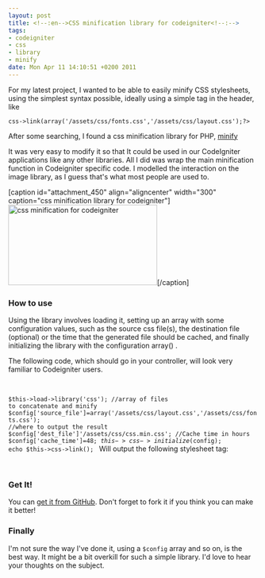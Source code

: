 ```yaml
--- 
layout: post
title: <!--:en-->CSS minification library for codeigniter<!--:-->
tags: 
- codeigniter
- css
- library
- minify
date: Mon Apr 11 14:10:51 +0200 2011
---
```

<!--:en-->For my latest project, I wanted to be able to easily minify CSS stylesheets, using the simplest syntax possible, ideally using a simple tag in the header, like <code lang="php">
<?php echo $this->css->link(array('/assets/css/fonts.css','/assets/css/layout.css');?></code>

After some searching, I found a css minification library for PHP, <a href="https://code.google.com/p/minify/">minify</a>

It was very easy to modify it so that It could be used in our CodeIgniter applications like any other libraries.
All I did was wrap the main minification function in Codeigniter specific code.
I modelled the interaction on the image library, as I guess that's what most people are used to.

[caption id="attachment_450" align="aligncenter" width="300" caption="css minification library for codeigniter"]<a href="http://cdn.jfoucher.com/uploads/2011/04/Screenshot.png"><img class="size-medium wp-image-450" title="css minification for codeigniter" src="http://cdn.jfoucher.com/uploads/2011/04/Screenshot-300x162.png" alt="css minification for codeigniter" width="300" height="162" /></a>[/caption]

<h3>How to use</h3>
Using the library involves loading it, setting up an array with some configuration values, such as the source css file(s), the destination file (optional) or the time that the generated file should be cached, and finally initializing the library with the configuration array() .

The following code, which should go in your controller, will look very familiar to Codeigniter users.

&nbsp;

<code lang="php">$this->load->library('css');
//array of files to concatenate and minify
$config['source_file']=array('/assets/css/layout.css','/assets/css/fonts.css');
//where to output the result
$config['dest_file']'/assets/css/css.min.css';
//Cache time in hours
$config['cache_time']=48;
$this->css->initialize($config);
echo $this->css->link();
</code>
Will output the following stylesheet tag:

<code lang="html"><link rel="stylesheet" href="/assets/css/css.min.css" type="text/css" media="screen" /></code>

&nbsp;
<h3>Get It!</h3>
You can <a href="https://github.com/jfoucher/codeigniter-css-library">get it from GitHub</a>. Don't forget to fork it if you think you can make it better!
<h3>Finally</h3>
I'm not sure the way I've done it, using a <code lang="php" inline="true">$config</code> array and so on, is the best way. It might be a bit overkill for such a simple library. I'd love to hear your thoughts on the subject.<!--:-->
